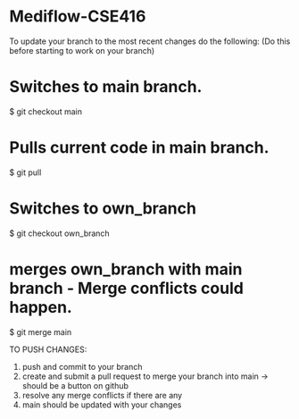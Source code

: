 # Mediflow-CSE416

To update your branch to the most recent changes do the following:
(Do this before starting to work on your branch)

# Switches to main branch.
$ git checkout main
# Pulls current code in main branch.
$ git pull
# Switches to own_branch
$ git checkout own_branch
# merges own_branch with main branch - Merge conflicts could happen.
$ git merge main

TO PUSH CHANGES:

1. push and commit to your branch
2. create and submit a pull request to merge your branch into main -> should be a button on github
3. resolve any merge conflicts if there are any
4. main should be updated with your changes
